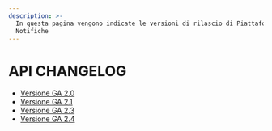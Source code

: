 ```yaml
---
description: >-
  In questa pagina vengono indicate le versioni di rilascio di Piattaforma
  Notifiche
---
```


# API CHANGELOG



* [Versione GA 2.0](api-versione-ga-2.0.md)
* [Versione GA 2.1](api-versione-ga-2.1.md)
* [Versione GA 2.3](api-versione-ga-2.3.md)
* [Versione GA 2.4](api-versione-ga-2.4.md)

